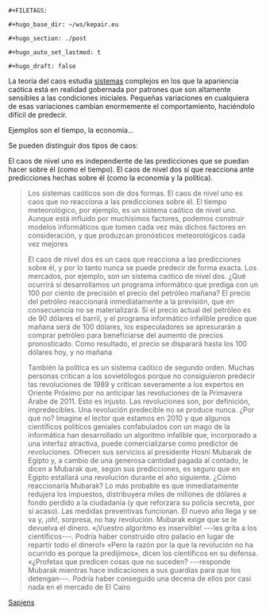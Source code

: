 ```{=org}
#+FILETAGS: 
```
```{=org}
#+hugo_base_dir: ~/ws/kepair.eu
```
```{=org}
#+hugo_section: ./post
```
```{=org}
#+hugo_auto_set_lastmod: t
```
```{=org}
#+hugo_draft: false
```
La teoría del caos estudia
[sistemas](id:a16abdfa-bc16-4405-846d-1b45f69febd3) complejos en los que
la apariencia caótica está en realidad gobernada por patrones que son
altamente sensibles a las condiciones iniciales. Pequeñas variaciones en
cualquiera de esas variaciones cambian enormemente el comportamiento,
haciéndolo difícil de predecir.

Ejemplos son el tiempo, la economía...

Se pueden distinguir dos tipos de caos:

El caos de nivel uno es independiente de las predicciones que se puedan
hacer sobre él (como el tiempo). El caos de nivel dos sí que reacciona
ante predicciones hechas sobre él (como la economía y la política).

> Los sistemas caóticos son de dos formas. El caos de nivel uno es caos
> que no reacciona a las predicciones sobre él. El tiempo meteorológico,
> por ejemplo, es un sistema caótico de nivel uno. Aunque está influido
> por muchísimos factores, podemos construir modelos informáticos que
> tomen cada vez más dichos factores en consideración, y que produzcan
> pronósticos meteorológicos cada vez mejores
>
> El caos de nivel dos es un caos que reacciona a las predicciones sobre
> él, y por lo tanto nunca se puede predecir de forma exacta. Los
> mercados, por ejemplo, son un sistema caótico de nivel dos. ¿Qué
> ocurrirá si desarrollamos un programa informático que prediga con un
> 100 por ciento de precisión el precio del petróleo mañana? El precio
> del petróleo reaccionará inmediatamente a la previsión, que en
> consecuencia no se materializará. Si el precio actual del petróleo es
> de 90 dólares el barril, y el programa informático infalible predice
> que mañana será de 100 dólares, los especuladores se apresurarán a
> comprar petróleo para beneficiarse del aumento de precios
> pronosticado. Como resultado, el precio se disparará hasta los 100
> dólares hoy, y no mañana
>
> También la política es un sistema caótico de segundo orden. Muchas
> personas critican a los sovietólogos porque no consiguieron predecir
> las revoluciones de 1989 y critican severamente a los expertos en
> Oriente Próximo por no anticipar las revoluciones de la Primavera
> Árabe de 2011. Esto es injusto. Las revoluciones son, por definición,
> impredecibles. Una revolución predecible no se produce nunca. ¿Por qué
> no? Imagine el lector que estamos en 2010 y que algunos científicos
> políticos geniales confabulados con un mago de la informática han
> desarrollado un algoritmo infalible que, incorporado a una interfaz
> atractiva, puede comercializarse como predictor de revoluciones.
> Ofrecen sus servicios al presidente Hosni Mubarak de Egipto y, a
> cambio de una generosa cantidad pagada al contado, le dicen a Mubarak
> que, según sus predicciones, es seguro que en Egipto estallará una
> revolución durante el año siguiente. ¿Cómo reaccionaría Mubarak? Lo
> más probable es que inmediatamente redujera los impuestos,
> distribuyera miles de millones de dólares a fondo perdido a la
> ciudadanía (y que reforzara su policía secreta, por si acaso). Las
> medidas preventivas funcionan. El nuevo año llega y se va y, ¡oh!,
> sorpresa, no hay revolución. Mubarak exige que se le devuelva el
> dinero. «¡Vuestro algoritmo es inservible! ---les grita a los
> científicos---. Podría haber construido otro palacio en lugar de
> repartir todo el dinero!» «Pero la razón por la que la revolución no
> ha ocurrido es porque la predijimos», dicen los científicos en su
> defensa. «¿Profetas que predicen cosas que no suceden? ---responde
> Mubarak mientras hace indicaciones a sus guardias para que los
> detengan---. Podría haber conseguido una decena de ellos por casi nada
> en el mercado de El Cairo

[Sapiens](id:e1be45bb-5ad9-4fb9-9a18-8e4f5a7ec8ab)
